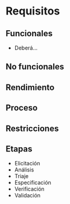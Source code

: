 # Requisitos

## Funcionales

- Deberá...

## No funcionales

## Rendimiento

## Proceso

## Restricciones

## Etapas

- Elicitación
- Análisis
- Triaje
- Especificación
- Verificación
- Validación
